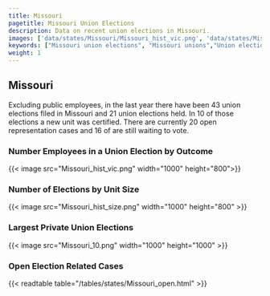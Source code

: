 ```yaml
---
title: Missouri
pagetitle: Missouri Union Elections
description: Data on recent union elections in Missouri.
images: ['data/states/Missouri/Missouri_hist_vic.png', 'data/states/Missouri/Missouri_hist_size.png', 'data/states/Missouri/Missouri_10.png']
keywords: ["Missouri union elections", "Missouri unions","Union elections"]
weight: 1
---
```

##  Missouri

Excluding public employees, in the last year there have been 43 union elections filed in Missouri and 21 union elections held. In 10 of those elections a new unit was certified. There are currently 20 open representation cases and 16 of are still waiting to vote.

### Number Employees in a Union Election by Outcome
{{< image src="Missouri_hist_vic.png" width="1000" height="800">}}

### Number of Elections by Unit Size
{{< image src="Missouri_hist_size.png" width="1000" height="800" >}}

### Largest Private Union Elections
{{< image src="Missouri_10.png" width="1000" height="1000"  >}}

### Open Election Related Cases
{{< readtable table="/tables/states/Missouri_open.html" >}}

